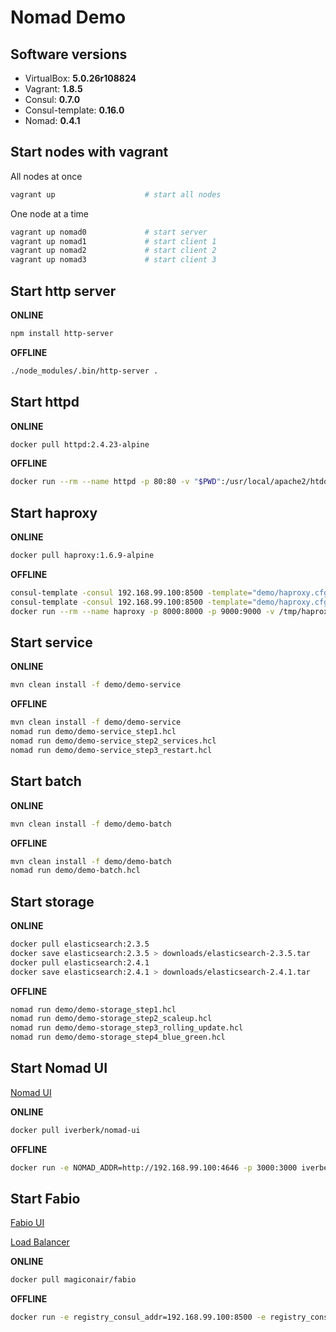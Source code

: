 # Nomad Demo

## Software versions
- VirtualBox: **5.0.26r108824**
- Vagrant: **1.8.5**
- Consul: **0.7.0**
- Consul-template: **0.16.0**
- Nomad: **0.4.1**

## Start nodes with vagrant

All nodes at once
```sh
vagrant up                    # start all nodes
```

One node at a time
```sh
vagrant up nomad0             # start server
vagrant up nomad1             # start client 1
vagrant up nomad2             # start client 2
vagrant up nomad3             # start client 3
```

## Start http server
**ONLINE**
```sh
npm install http-server
```
**OFFLINE**
```sh
./node_modules/.bin/http-server .
```

## Start httpd
**ONLINE**
```sh
docker pull httpd:2.4.23-alpine
```
**OFFLINE**
```sh
docker run --rm --name httpd -p 80:80 -v "$PWD":/usr/local/apache2/htdocs/ httpd:2.4.23-alpine
```

## Start haproxy
**ONLINE**
```sh
docker pull haproxy:1.6.9-alpine
```
**OFFLINE**
```sh
consul-template -consul 192.168.99.100:8500 -template="demo/haproxy.cfg.ctmpl:/tmp/haproxy.cfg:docker kill -s HUP haproxy"
consul-template -consul 192.168.99.100:8500 -template="demo/haproxy.cfg.ctmpl:/tmp/haproxy.cfg"
docker run --rm --name haproxy -p 8000:8000 -p 9000:9000 -v /tmp/haproxy.cfg:/usr/local/etc/haproxy/haproxy.cfg:ro haproxy:1.6.9-alpine
```

## Start service
**ONLINE**
```sh
mvn clean install -f demo/demo-service
```
**OFFLINE**
```sh
mvn clean install -f demo/demo-service
nomad run demo/demo-service_step1.hcl
nomad run demo/demo-service_step2_services.hcl
nomad run demo/demo-service_step3_restart.hcl
```

## Start batch
**ONLINE**
```sh
mvn clean install -f demo/demo-batch
```
**OFFLINE**
```sh
mvn clean install -f demo/demo-batch
nomad run demo/demo-batch.hcl
```

## Start storage
**ONLINE**
```sh
docker pull elasticsearch:2.3.5
docker save elasticsearch:2.3.5 > downloads/elasticsearch-2.3.5.tar
docker pull elasticsearch:2.4.1
docker save elasticsearch:2.4.1 > downloads/elasticsearch-2.4.1.tar
```
**OFFLINE**
```sh
nomad run demo/demo-storage_step1.hcl
nomad run demo/demo-storage_step2_scaleup.hcl
nomad run demo/demo-storage_step3_rolling_update.hcl
nomad run demo/demo-storage_step4_blue_green.hcl
```

## Start Nomad UI

[Nomad UI](http://192.168.99.1:3000)

**ONLINE**
```sh
docker pull iverberk/nomad-ui
```
**OFFLINE**
```sh
docker run -e NOMAD_ADDR=http://192.168.99.100:4646 -p 3000:3000 iverberk/nomad-ui
```

## Start Fabio

[Fabio UI](http://192.168.99.1:9998/)

[Load Balancer](http://192.168.99.1:9999/hello)

**ONLINE**
```sh
docker pull magiconair/fabio
```
**OFFLINE**
```sh
docker run -e registry_consul_addr=192.168.99.100:8500 -e registry_consul_register_addr=192.168.99.1:9998 -p 9999:9999 -p 9998:9998 magiconair/fabio
```
